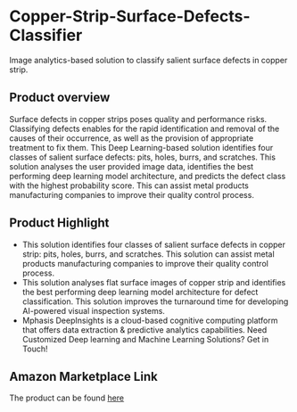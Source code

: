 # Copper-Strip-Surface-Defects-Classifier
Image analytics-based solution to classify salient surface defects in copper strip.

## Product overview
Surface defects in copper strips poses quality and performance risks. Classifying defects enables for the rapid identification and removal of the causes of their occurrence, as well as the provision of appropriate treatment to fix them. This Deep Learning-based solution identifies four classes of salient surface defects: pits, holes, burrs, and scratches. This solution analyses the user provided image data, identifies the best performing deep learning model architecture, and predicts the defect class with the highest probability score. This can assist metal products manufacturing companies to improve their quality control process.

## Product Highlight 
* This solution identifies four classes of salient surface defects in copper strip: pits, holes, burrs, and scratches. This solution can assist metal products manufacturing companies to improve their quality control process.
* This solution analyses flat surface images of copper strip and identifies the best performing deep learning model architecture for defect classification. This solution improves the turnaround time for developing AI-powered visual inspection systems.
* Mphasis DeepInsights is a cloud-based cognitive computing platform that offers data extraction & predictive analytics capabilities. Need Customized Deep learning and Machine Learning Solutions? Get in Touch!

## Amazon Marketplace Link
The product can be found [here](link)
